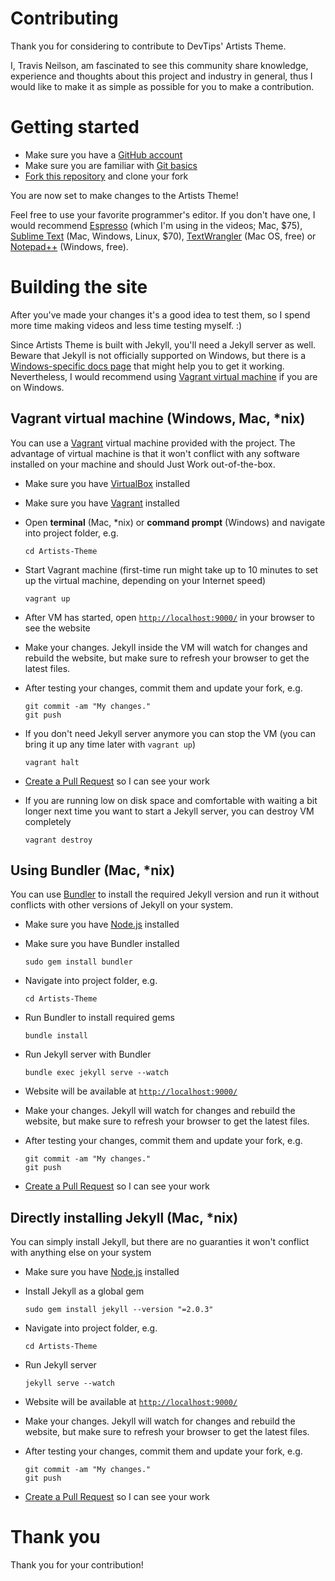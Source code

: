 # Contributing

Thank you for considering to contribute to DevTips' Artists Theme.

I, Travis Neilson, am fascinated to see this community share knowledge, experience and thoughts about this project and industry in general, thus I would like to make it as simple as possible for you to make a contribution.



# Getting started

* Make sure you have a [GitHub account](https://github.com/signup/free)
* Make sure you are familiar with [Git basics](https://try.github.io/)
* [Fork this repository](https://help.github.com/articles/fork-a-repo) and clone your fork

You are now set to make changes to the Artists Theme!

Feel free to use your favorite programmer's editor. If you don't have one, I would recommend [Espresso](http://macrabbit.com/espresso/) (which I'm using in the videos; Mac, $75), [Sublime Text](http://www.sublimetext.com/) (Mac, Windows, Linux, $70), [TextWrangler](www.barebones.com/products/textwrangler/) (Mac OS, free) or [Notepad++](http://notepad-plus-plus.org/download/) (Windows, free).



# Building the site

After you've made your changes it's a good idea to test them, so I spend more time making videos and less time testing myself. :)

Since Artists Theme is built with Jekyll, you'll need a Jekyll server as well. Beware that Jekyll is not officially supported on Windows, but there is a [Windows-specific docs page](http://jekyllrb.com/docs/windows/#installation) that might help you to get it working. Nevertheless, I would recommend using [Vagrant virtual machine](#vagrant-virtual-machine-windows-mac-nix) if you are on Windows.

## Vagrant virtual machine (Windows, Mac, \*nix)

You can use a [Vagrant](http://www.vagrantup.com/) virtual machine provided with the project. The advantage of virtual machine is that it won't conflict with any software installed on your machine and should Just Work out-of-the-box.

* Make sure you have [VirtualBox](https://www.virtualbox.org/wiki/Downloads) installed
* Make sure you have [Vagrant](http://www.vagrantup.com/downloads.html) installed
* Open **terminal** (Mac, \*nix) or **command prompt** (Windows) and navigate into project folder, e.g.

  ```
  cd Artists-Theme
  ```

* Start Vagrant machine (first-time run might take up to 10 minutes to set up the virtual machine, depending on your Internet speed)

  ```
  vagrant up
  ```

* After VM has started, open [`http://localhost:9000/`](http://localhost:9000/) in your browser to see the website
* Make your changes. Jekyll inside the VM will watch for changes and rebuild the website, but make sure to refresh your browser to get the latest files.
* After testing your changes, commit them and update your fork, e.g.

  ```
  git commit -am "My changes."
  git push
  ```

* If you don't need Jekyll server anymore you can stop the VM (you can bring it up any time later with `vagrant up`)

  ```
  vagrant halt
  ```

* [Create a Pull Request](https://help.github.com/articles/creating-a-pull-request) so I can see your work
* If you are running low on disk space and comfortable with waiting a bit longer next time you want to start a Jekyll server, you can destroy VM completely

  ```
  vagrant destroy
  ```


## Using Bundler (Mac, \*nix)

You can use [Bundler](http://bundler.io/) to install the required Jekyll version and run it without conflicts with other versions of Jekyll on your system.

* Make sure you have [Node.js](http://nodejs.org/download/) installed
* Make sure you have Bundler installed

  ```
  sudo gem install bundler
  ```

* Navigate into project folder, e.g.

  ```
  cd Artists-Theme
  ```

* Run Bundler to install required gems

  ```
  bundle install
  ```

* Run Jekyll server with Bundler

  ```
  bundle exec jekyll serve --watch
  ```

* Website will be available at [`http://localhost:9000/`](http://localhost:9000/)
* Make your changes. Jekyll will watch for changes and rebuild the website, but make sure to refresh your browser to get the latest files.
* After testing your changes, commit them and update your fork, e.g.

  ```
  git commit -am "My changes."
  git push
  ```

* [Create a Pull Request](https://help.github.com/articles/creating-a-pull-request) so I can see your work


## Directly installing Jekyll (Mac, \*nix)

You can simply install Jekyll, but there are no guaranties it won't conflict with anything else on your system

* Make sure you have [Node.js](http://nodejs.org/download/) installed
* Install Jekyll as a global gem

  ```
  sudo gem install jekyll --version "=2.0.3"
  ```

* Navigate into project folder, e.g.

  ```
  cd Artists-Theme
  ```

* Run Jekyll server

  ```
  jekyll serve --watch
  ```

* Website will be available at [`http://localhost:9000/`](http://localhost:9000/)
* Make your changes. Jekyll will watch for changes and rebuild the website, but make sure to refresh your browser to get the latest files.
* After testing your changes, commit them and update your fork, e.g.

  ```
  git commit -am "My changes."
  git push
  ```

* [Create a Pull Request](https://help.github.com/articles/creating-a-pull-request) so I can see your work

# Thank you

Thank you for your contribution!
